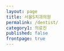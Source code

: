 ```yaml
---
layout: page
title: 서울S치과의원
permalink: /dentist/
category1: 의료진
published: false
frontpage: true
---
```


<div class="row d-flex justify-content-center" id="info">


</div>
